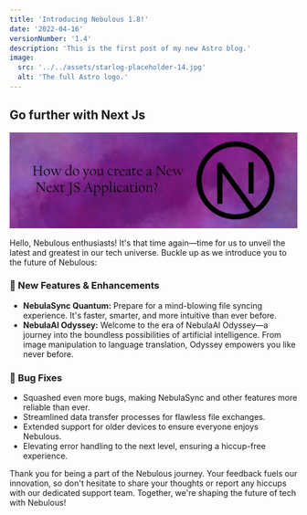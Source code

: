 ```yaml
---
title: 'Introducing Nebulous 1.8!'
date: '2022-04-16'
versionNumber: '1.4'
description: 'This is the first post of my new Astro blog.'
image:
  src: '../../assets/starlog-placeholder-14.jpg'
  alt: 'The full Astro logo.'
---
```


## Go further with Next Js

![Nebulous 1.4 Release](../../assets/starlog-placeholder-14.jpg)

Hello, Nebulous enthusiasts! It's that time again—time for us to unveil the latest and greatest in our tech universe. Buckle up as we introduce you to the future of Nebulous:

### 🍿 New Features & Enhancements

- **NebulaSync Quantum:** Prepare for a mind-blowing file syncing experience. It's faster, smarter, and more intuitive than ever before.
- **NebulaAI Odyssey:** Welcome to the era of NebulaAI Odyssey—a journey into the boundless possibilities of artificial intelligence. From image manipulation to language translation, Odyssey empowers you like never before.

### 🐞 Bug Fixes

- Squashed even more bugs, making NebulaSync and other features more reliable than ever.
- Streamlined data transfer processes for flawless file exchanges.
- Extended support for older devices to ensure everyone enjoys Nebulous.
- Elevating error handling to the next level, ensuring a hiccup-free experience.

Thank you for being a part of the Nebulous journey. Your feedback fuels our innovation, so don't hesitate to share your thoughts or report any hiccups with our dedicated support team. Together, we're shaping the future of tech with Nebulous!

